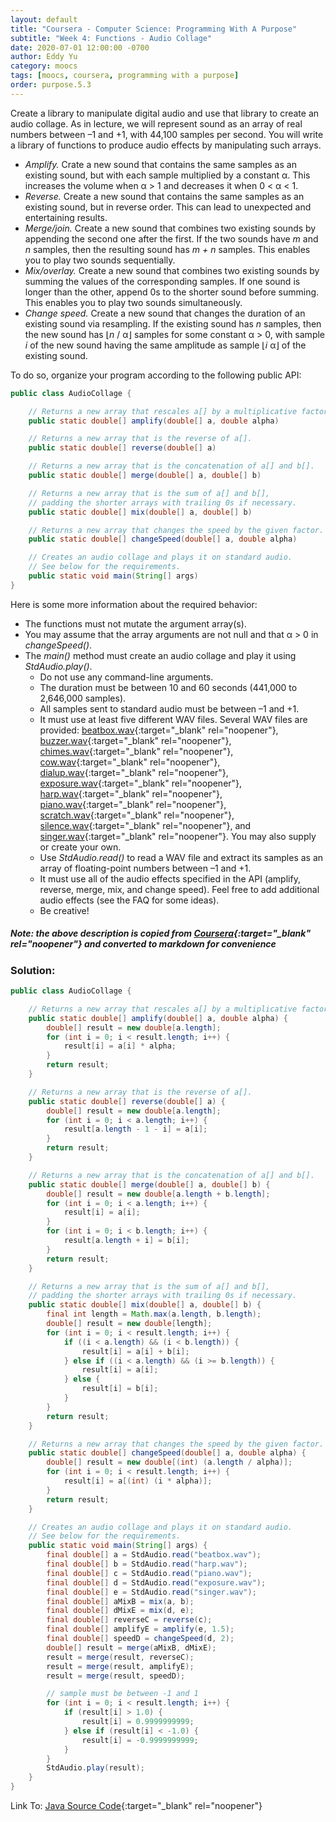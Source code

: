 ```yaml
---
layout: default
title: "Coursera - Computer Science: Programming With A Purpose"
subtitle: "Week 4: Functions - Audio Collage"
date: 2020-07-01 12:00:00 -0700
author: Eddy Yu
category: moocs
tags: [moocs, coursera, programming with a purpose]
order: purpose.5.3
---
```


Create a library to manipulate digital audio and use that library to create an 
audio collage. As in lecture, we will represent sound as an array of real 
numbers between –1 and +1, with 44,100 samples per second. You will write a 
library of functions to produce audio effects by manipulating such arrays.

* _Amplify._ Crate a new sound that contains the same samples as an existing 
  sound, but with each sample multiplied by a constant α. This increases the 
  volume when α > 1 and decreases it when 0 < α < 1.
* _Reverse._ Create a new sound that contains the same samples as an existing 
  sound, but in reverse order. This can lead to unexpected and entertaining 
  results.
* _Merge/join._ Create a new sound that combines two existing sounds by 
  appending the second one after the first. If the two sounds have _m_ and 
  _n_ samples, then the resulting sound has _m + n_ samples. This enables you 
  to play two sounds sequentially.
* _Mix/overlay._ Create a new sound that combines two existing sounds by 
  summing the values of the corresponding samples. If one sound is longer than 
  the other, append 0s to the shorter sound before summing. This enables you 
  to play two sounds simultaneously.
* _Change speed._ Create a new sound that changes the duration of an existing 
  sound via resampling. If the existing sound has _n_ samples, then the new 
  sound has ⌊_n_ / α⌋ samples for some constant α > 0, with sample _i_ of the new 
  sound having the same amplitude as sample ⌊_i_ α⌋ of the existing sound.
  
To do so, organize your program according to the following public API:  

```java
public class AudioCollage {

    // Returns a new array that rescales a[] by a multiplicative factor of alpha.
    public static double[] amplify(double[] a, double alpha)

    // Returns a new array that is the reverse of a[].
    public static double[] reverse(double[] a)

    // Returns a new array that is the concatenation of a[] and b[].
    public static double[] merge(double[] a, double[] b)

    // Returns a new array that is the sum of a[] and b[],
    // padding the shorter arrays with trailing 0s if necessary.
    public static double[] mix(double[] a, double[] b)

    // Returns a new array that changes the speed by the given factor.
    public static double[] changeSpeed(double[] a, double alpha)

    // Creates an audio collage and plays it on standard audio.
    // See below for the requirements.
    public static void main(String[] args)
}
```

Here is some more information about the required behavior:

* The functions must not mutate the argument array(s).
* You may assume that the array arguments are not null and that α > 0 in 
  _changeSpeed()_.
* The _main()_ method must create an audio collage and play it using 
  _StdAudio.play()_.
  * Do not use any command-line arguments.
  * The duration must be between 10 and 60 seconds (441,000 to 2,646,000 samples).
  * All samples sent to standard audio must be between –1 and +1.
  * It must use at least five different WAV files. Several WAV files are provided:
  [beatbox.wav](https://github.com/eddycyu/programming-with-a-purpose/blob/master/data/beatbox.wav){:target="_blank" rel="noopener"},
  [buzzer.wav](https://github.com/eddycyu/programming-with-a-purpose/blob/master/data/beatbox.wav){:target="_blank" rel="noopener"},
  [chimes.wav](https://github.com/eddycyu/programming-with-a-purpose/blob/master/data/beatbox.wav){:target="_blank" rel="noopener"},
  [cow.wav](https://github.com/eddycyu/programming-with-a-purpose/blob/master/data/beatbox.wav){:target="_blank" rel="noopener"},
  [dialup.wav](https://github.com/eddycyu/programming-with-a-purpose/blob/master/data/beatbox.wav){:target="_blank" rel="noopener"},
  [exposure.wav](https://github.com/eddycyu/programming-with-a-purpose/blob/master/data/beatbox.wav){:target="_blank" rel="noopener"},
  [harp.wav](https://github.com/eddycyu/programming-with-a-purpose/blob/master/data/beatbox.wav){:target="_blank" rel="noopener"},
  [piano.wav](https://github.com/eddycyu/programming-with-a-purpose/blob/master/data/beatbox.wav){:target="_blank" rel="noopener"},
  [scratch.wav](https://github.com/eddycyu/programming-with-a-purpose/blob/master/data/beatbox.wav){:target="_blank" rel="noopener"},
  [silence.wav](https://github.com/eddycyu/programming-with-a-purpose/blob/master/data/beatbox.wav){:target="_blank" rel="noopener"}, and
  [singer.wav](https://github.com/eddycyu/programming-with-a-purpose/blob/master/data/beatbox.wav){:target="_blank" rel="noopener"}.
  You may also supply or create your own.
  * Use _StdAudio.read()_ to read a WAV file and extract its samples as an 
    array of floating-point numbers between –1 and +1.
  * It must use all of the audio effects specified in the API (amplify, 
    reverse, merge, mix, and change speed). Feel free to add additional audio 
    effects (see the FAQ for some ideas).
  * Be creative!
  
##### Note: the above description is copied from [Coursera](https://coursera.cs.princeton.edu/introcs/assignments/functions/specification.php){:target="_blank" rel="noopener"} and converted to markdown for convenience

### Solution:
```java
public class AudioCollage {

    // Returns a new array that rescales a[] by a multiplicative factor of alpha.
    public static double[] amplify(double[] a, double alpha) {
        double[] result = new double[a.length];
        for (int i = 0; i < result.length; i++) {
            result[i] = a[i] * alpha;
        }
        return result;
    }

    // Returns a new array that is the reverse of a[].
    public static double[] reverse(double[] a) {
        double[] result = new double[a.length];
        for (int i = 0; i < a.length; i++) {
            result[a.length - 1 - i] = a[i];
        }
        return result;
    }

    // Returns a new array that is the concatenation of a[] and b[].
    public static double[] merge(double[] a, double[] b) {
        double[] result = new double[a.length + b.length];
        for (int i = 0; i < a.length; i++) {
            result[i] = a[i];
        }
        for (int i = 0; i < b.length; i++) {
            result[a.length + i] = b[i];
        }
        return result;
    }

    // Returns a new array that is the sum of a[] and b[],
    // padding the shorter arrays with trailing 0s if necessary.
    public static double[] mix(double[] a, double[] b) {
        final int length = Math.max(a.length, b.length);
        double[] result = new double[length];
        for (int i = 0; i < result.length; i++) {
            if ((i < a.length) && (i < b.length)) {
                result[i] = a[i] + b[i];
            } else if ((i < a.length) && (i >= b.length)) {
                result[i] = a[i];
            } else {
                result[i] = b[i];
            }
        }
        return result;
    }

    // Returns a new array that changes the speed by the given factor.
    public static double[] changeSpeed(double[] a, double alpha) {
        double[] result = new double[(int) (a.length / alpha)];
        for (int i = 0; i < result.length; i++) {
            result[i] = a[(int) (i * alpha)];
        }
        return result;
    }

    // Creates an audio collage and plays it on standard audio.
    // See below for the requirements.
    public static void main(String[] args) {
        final double[] a = StdAudio.read("beatbox.wav");
        final double[] b = StdAudio.read("harp.wav");
        final double[] c = StdAudio.read("piano.wav");
        final double[] d = StdAudio.read("exposure.wav");
        final double[] e = StdAudio.read("singer.wav");
        final double[] aMixB = mix(a, b);
        final double[] dMixE = mix(d, e);
        final double[] reverseC = reverse(c);
        final double[] amplifyE = amplify(e, 1.5);
        final double[] speedD = changeSpeed(d, 2);
        double[] result = merge(aMixB, dMixE);
        result = merge(result, reverseC);
        result = merge(result, amplifyE);
        result = merge(result, speedD);

        // sample must be between -1 and 1
        for (int i = 0; i < result.length; i++) {
            if (result[i] > 1.0) {
                result[i] = 0.9999999999;
            } else if (result[i] < -1.0) {
                result[i] = -0.9999999999;
            }
        }
        StdAudio.play(result);
    }
}
``` 
Link To: [Java Source Code](https://github.com/eddycyu/programming-with-a-purpose/blob/master/src/AudioCollage.java){:target="_blank" rel="noopener"}
